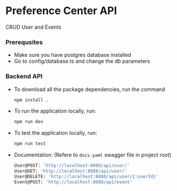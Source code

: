 # Preference Center API

CRUD User and Events

 ### Prerequsites
 * Make sure you have postgres database installed 
 * Go to config/database.ts and change the db parameters

 ### Backend API
 * To download all the package dependencies, run the command
     ```bash
     npm install .
     ```
 * To run the application locally, run:
     ```bash
     npm run dev

 * To test the application locally, run:
     ```bash
     npm run test

 * Documentation:  (Refere to `docs.yaml` swagger file in project root)
     ```bash
     User@POST: 'http://localhost:8080/api/user/'
     User@GET: 'http://localhost:8080/api/user/'
     User@DELETE: 'http://localhost:8080/api/user/{:userId}'
     Event@POST: 'http://localhost:8080/api/event'
